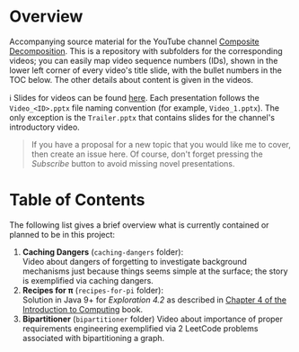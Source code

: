 # Overview
Accompanying source material for the YouTube channel [Composite Decomposition](https://www.youtube.com/channel/UCoIzuQPcDtFwd1CPS-5tnJA). This is a repository with subfolders for the corresponding videos; you can easily map video sequence numbers (IDs), shown in the lower left corner of every video's title slide, with the bullet numbers in the TOC below. The other details about content is given in the videos.

:information_source: Slides for videos can be found [here](https://drive.google.com/drive/folders/1X6XTbhMM_CAfaKP40pqBXpb3gCgv3-Mz?usp=sharing). Each presentation follows the `Video_<ID>.pptx` file naming convention (for example, `Video_1.pptx`). The only exception is the `Trailer.pptx` that contains slides for the channel's introductory video.

> If you have a proposal for a new topic that you would like me to cover, then create an issue here. Of course, don't forget pressing the _Subscribe_ button to avoid missing novel presentations.

# Table of Contents
The following list gives a brief overview what is currently contained or planned to be in this project:

1.  **Caching Dangers** (`caching-dangers` folder):  
   Video about dangers of forgetting to investigate background mechanisms just because things seems simple at the surface; the story is exemplified via caching dangers.
2.  **Recipes for &pi;** (`recipes-for-pi` folder):  
   Solution in Java 9+ for *Exploration 4.2* as described in [Chapter 4 of the Introduction to Computing](http://computingbook.org/Problems.pdf) book.
3.  **Bipartitioner** (`bipartitioner` folder)
   Video about importance of proper requirements engineering exemplified via 2 LeetCode problems associated with bipartitioning a graph.
